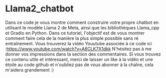 # Llama2_chatbot
Dans ce code je vous montre comment construire votre propre chatbot en utilisant le modèle Llama 2 de Meta, ainsi que les bibliothèques Llama_cpp et Gradio en Python.
Dans ce tutoriel, l'objectif est de vous montrer comment faire cela de la manière la plus simple possible sans ré entraînement.
Vous trouverez la vidéo Youutube associée à ce code ici :https://www.youtube.com/watch?v=A6CLK7X1dkk
N'hésitez pas à me donner vos impressions dans la section des commentaires.
Si vous trouvez ce contenu utile et intéressant, merci de laisser un like à la vidéo et une étoile au code github et n'oubliez pas de vous abonner à la chaîne, cela m'aidera
grandement :)
